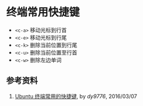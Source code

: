 # 终端常用快捷键

- `<c-a>` 移动光标到行首
- `<c-e>` 移动光标到行尾
- `<c-k>` 删除当前位置到行尾
- `<c-u>` 删除当前位置至行首
- `<c-w>` 删除左边单词

## 参考资料

1. [Ubuntu 终端常用的快捷键](https://www.cnblogs.com/nucdy/p/5251659.html), by *dy9776*, 2016/03/07
